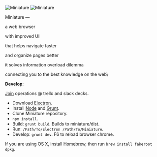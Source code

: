 ![Miniature](https://i.imgur.com/9Rshss4.png)
![Miniature](https://i.imgur.com/FJYTweW.png)

Miniature —

 a web browser

 with improved UI

 that helps navigate faster

 and organize pages better

 it solves information overload dilemma

 connecting you to the best knowledge on the web\


**Develop**:

[Join](mailto:doreminiature@gmail.com?subject=Joining%20Miniature%20development&body=Applying%20for%20trello%20and%20slack%20invitations.) operations @ trello and slack decks.

* Download [Electron](https://github.com/electron/electron/releases).
* Install [Node](https://nodejs.org) and [Grunt](http://gruntjs.com).
* Clone Miniature repository.
* `npm install`.
* Build: `grunt build`. Builds to miniature/dist.
* Run: `/Path/To/Electron /Path/To/Miniature`.
* Develop: `grunt dev`. F6 to reload browser chrome.

If you are using OS X, install [Homebrew](http://brew.sh), then run `brew install fakeroot dpkg`.
